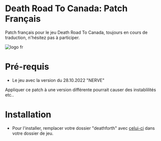 # Death Road To Canada: Patch Français
Patch français pour le jeu Death Road To Canada, 
toujours en cours de traduction, n'hésitez pas à participer.

![logo fr](https://user-images.githubusercontent.com/56938765/200113672-6e05a726-db3c-4f8d-b30f-8cac1f75341d.png)

# Pré-requis
- Le jeu avec la version du 28.10.2022 "NERVE"

Appliquer ce patch à une version différente pourrait causer des instablilités etc..

# Installation
- Pour l'installer, remplacer votre dossier "deathforth" avec [celui-ci](https://github.com/Limeen/death-road-to-canada-fr/releases/download/Incomplet/deathforth.zip) dans votre dossier de jeu.
